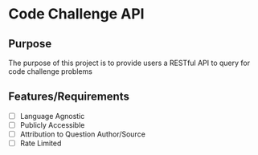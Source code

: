 # Code Challenge API

## Purpose

The purpose of this project is to provide users a RESTful API to query for code challenge problems

## Features/Requirements
- [ ] Language Agnostic
- [ ] Publicly Accessible
- [ ] Attribution to Question Author/Source
- [ ] Rate Limited
